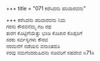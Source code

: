+++
title = "071 ಕರೆಸಿದನು ಪರಿವಾರವನು"

+++
ಕರೆಸಿದನು ಪರಿವಾರವನು ನಿಮ  
ಗರಸು ಕೌರವನೆಮ್ಮ ಗಜ ರಥ  
ತುರಗ ಕೊಟ್ಟಿಗೆಯೆತ್ತು ಭಂಡಿ ಕೊಟಾರ ಕೊಪ್ಪರಿಗೆ  
ಸರಕು ಸರ್ವಸ್ವಗಳು ಕೌರವ   
ನರಮನೆಗೆ ನಡೆಯಲಿ ವನಾಂತದೊ  
ಳಿರವು ನಮಗೆಂದರುಹಿದನು ಸಚಿವರಿಗೆ ಸಹದೇವ    ॥71॥